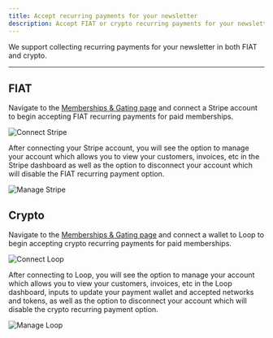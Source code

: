 ```yaml
---
title: Accept recurring payments for your newsletter
description: Accept FIAT or crypto recurring payments for your newsletter.
---
```


We support collecting recurring payments for your newsletter in both FIAT and crypto.

---

## FIAT

Navigate to the [Memberships & Gating page](https://paragraph.xyz/settings/publication/memberships-token-gating) and connect a Stripe account to begin accepting FIAT recurring payments for paid memberships.

![Connect Stripe](/img/stripe-connect.png)

After connecting your Stripe account, you will see the option to manage your account which allows you to view your customers, invoices, etc in the Stripe dashboard as well as the option to disconnect your account which will disable the FIAT recurring payment option.

![Manage Stripe](/img/stripe-manage.png)

## Crypto

Navigate to the [Memberships & Gating page](https://paragraph.xyz/settings/publication/memberships-token-gating) and connect a wallet to Loop to begin accepting crypto recurring payments for paid memberships.

![Connect Loop](/img/loop-connect.png)

After connecting to Loop, you will see the option to manage your account which allows you to view your customers, invoices, etc in the Loop dashboard, inputs to update your payment wallet and accepted networks and tokens, as well as the option to disconnect your account which will disable the crypto recurring payment option.

![Manage Loop](/img/loop-manage.png)
